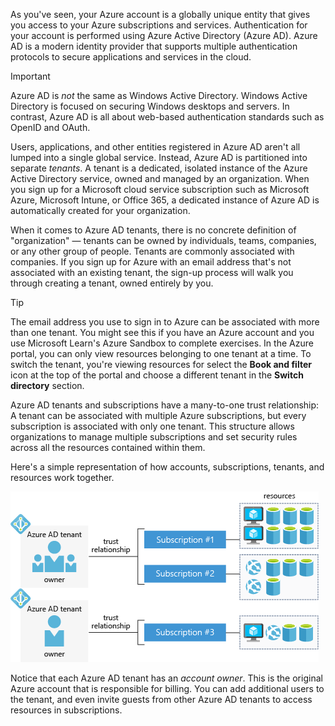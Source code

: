 As you've seen, your Azure account is a globally unique entity that gives you access to your Azure subscriptions and services. Authentication for your account is performed using Azure Active Directory (Azure AD). Azure AD is a modern identity provider that supports multiple authentication protocols to secure applications and services in the cloud. 

> [!IMPORTANT]
> Azure AD is _not_ the same as Windows Active Directory. Windows Active Directory is focused on securing Windows desktops and servers. In contrast, Azure AD is all about web-based authentication standards such as OpenID and OAuth.

Users, applications, and other entities registered in Azure AD aren't all lumped into a single global service. Instead, Azure AD is partitioned into separate _tenants_. A tenant is a dedicated, isolated instance of the Azure Active Directory service, owned and managed by an organization. When you sign up for a Microsoft cloud service subscription such as Microsoft Azure, Microsoft Intune, or Office 365, a dedicated instance of Azure AD is automatically created for your organization.

When it comes to Azure AD tenants, there is no concrete definition of "organization" &mdash; tenants can be owned by individuals, teams, companies, or any other group of people. Tenants are commonly associated with companies. If you sign up for Azure with an email address that's not associated with an existing tenant, the sign-up process will walk you through creating a tenant, owned entirely by you.

> [!TIP]
> The email address you use to sign in to Azure can be associated with more than one tenant. You might see this if you have an Azure account and you use Microsoft Learn's Azure Sandbox to complete exercises. In the Azure portal, you can only view resources belonging to one tenant at a time. To switch the tenant, you're viewing resources for select the **Book and filter** icon at the top of the portal and choose a different tenant in the **Switch directory** section.

Azure AD tenants and subscriptions have a many-to-one trust relationship: A tenant can be associated with multiple Azure subscriptions, but every subscription is associated with only one tenant. This structure allows organizations to manage multiple subscriptions and set security rules across all the resources contained within them.

Here's a simple representation of how accounts, subscriptions, tenants, and resources work together.

![An illustration showing two different Azure AD tenants. One tenant has two subscriptions, and each subscription is linked to a set of Azure resources. The other tenant has one subscription that is linked to a different set of Azure resources.](../media/4-azure-ad-tenant.png)

Notice that each Azure AD tenant has an _account owner_. This is the original Azure account that is responsible for billing. You can add additional users to the tenant, and even invite guests from other Azure AD tenants to access resources in subscriptions.